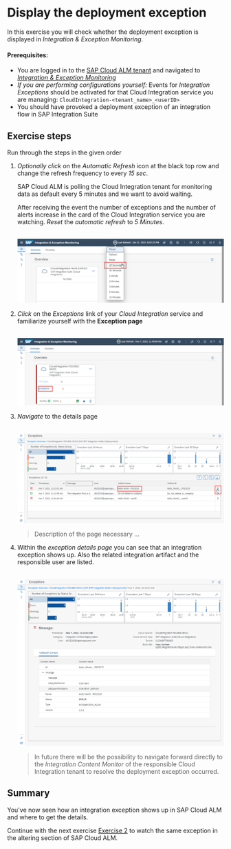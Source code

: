 # Display the deployment exception

In this exercise you will check whether the deployment exception is displayed in *Integration & Exception Monitoring*.

#### Prerequisites:

- You are logged in to the [SAP Cloud ALM tenant](https://teched22-cloudalm-003.eu10.alm.cloud.sap/launchpad#Shell-home) and navigated to [*Integration & Exception Monitoring*](https://teched22-cloudalm-003.eu10.alm.cloud.sap/shell/run?sap-ui-app-id=com.sap.crun.imapp.ui#/Home)
- *If you are performing configurations yourself:* Events for *Integration Exceptions* should be activated for that Cloud Integration service you are managing: `CloudIntegration-<tenant_name>_<userID>`
- You should have provoked a deployment exception of an integration flow in SAP Integration Suite

## Exercise steps

Run through the steps in the given order

1. *Optionally* *click* on the *Automatic Refresh* icon at the black top row and change the refresh frequency to every *15 sec*. 
	
	SAP Cloud ALM is polling the Cloud Integration tenant for monitoring data as default every 5 minutes and we want to avoid waiting. 
	
	After receiving the event the number of exceptions and the number of alerts increase in the card of the Cloud Integration service you are watching. *Reset* the *automatic refresh* to *5 Minutes*.

	<br>![](/exercises/ex2/images/IMExceptRefresh15sec.png)

3. *Click* on the *Exceptions* link of your *Cloud Integration* service and familiarize yourself with the **Exception page** 

	<br>![](/exercises/ex2/images/IMExceptionsLink.png)

4. *Navigate* to the details page

    <br>![](/exercises/ex2/images/IMExceptPageNavigateToDetails.png)
	
	>
	> Description of the page necessary ...
	> 

5. Within the *exception details page* you can see that an integration exception shows up. Also the related integration artifact and the responsible user are listed.

    <br>![](/exercises/ex2/images/IMExceptDetailsHalloUser.png)

	>
	> In future there will be the possibility to navigate forward directly to the *Integration Content Monitor* of the responsible Cloud Integration tenant to resolve the deployment exception occurred.
	>


## Summary

You've now seen how an integration exception shows up in SAP Cloud ALM and where to get the details.

Continue with the next exercise [Exercise 2](/exercises/ex2/ex25) to watch the same exception in the altering section of SAP Cloud ALM.






















